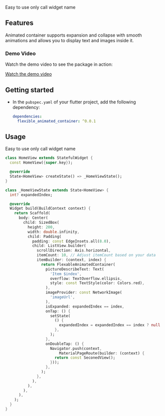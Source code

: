 <!--
This README describes the package. If you publish this package to pub.dev,
this README's contents appear on the landing page for your package.

For information about how to write a good package README, see the guide for
[writing package pages](https://dart.dev/guides/libraries/writing-package-pages).

For general information about developing packages, see the Dart guide for
[creating packages](https://dart.dev/guides/libraries/create-library-packages)
and the Flutter guide for
[developing packages and plugins](https://flutter.dev/developing-packages).
-->

Easy to use
only call widget name

## Features

Animated container supports expansion and collapse with smooth animations and allows you to display text and images inside it.

### Demo Video

Watch the demo video to see the package in action:

[Watch the demo video](https://youtube.com/shorts/MDRjUiyMXVU?si=_n18rUwhZnqzBcKW)

## Getting started

- In the `pubspec.yaml` of your flutter project, add the following dependency:

    ```yaml
    dependencies:
      flexible_animated_container: ^0.0.1
    ```

## Usage

Easy to use
only call widget name

```dart
class HomeView extends StatefulWidget {
  const HomeView({super.key});

  @override
  State<HomeView> createState() => _HomeViewState();
}

class _HomeViewState extends State<HomeView> {
  int? expandedIndex;

  @override
  Widget build(BuildContext context) {
    return Scaffold(
      body: Center(
        child: SizedBox(
          height: 200,
          width: double.infinity,
          child: Padding(
            padding: const EdgeInsets.all(8.0),
            child: ListView.builder(
              scrollDirection: Axis.horizontal,
              itemCount: 10, // Adjust itemCount based on your data
              itemBuilder: (context, index) {
                return FlexableAnimatedContainer(
                  pictureDescribeText: Text(
                    'Item $index',
                    overflow: TextOverflow.ellipsis,
                    style: const TextStyle(color: Colors.red),
                  ),
                  imageProvider: const NetworkImage(
                    'imageUrl',
                  ),
                  isExpanded: expandedIndex == index,
                  onTap: () {
                    setState(
                      () {
                        expandedIndex = expandedIndex == index ? null : index;
                      },
                    );
                  },
                  onDoubleTap: () {
                    Navigator.push(context,
                        MaterialPageRoute(builder: (context) {
                      return const SeconedView();
                    }));
                  },
                );
              },
            ),
          ),
        ),
      ),
    );
  }
}
